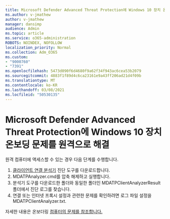 ```yaml
---
title: Microsoft Defender Advanced Threat Protection에 Windows 10 장치 온보딩 문제를 원격으로 해결
ms.author: v-jmathew
author: v-jmathew
manager: dansimp
audience: Admin
ms.topic: article
ms.service: o365-administration
ROBOTS: NOINDEX, NOFOLLOW
localization_priority: Normal
ms.collection: Adm_O365
ms.custom:
- "9000760"
- "7391"
ms.openlocfilehash: 5473d090f6d4680f9a62f34f943ac6cea53b2079
ms.sourcegitcommit: 4883f1f89d4c6ca23161e9a43ff206ad21d4f09b
ms.translationtype: MT
ms.contentlocale: ko-KR
ms.lasthandoff: 03/08/2021
ms.locfileid: "50530135"
---
```

# <a name="remotely-fix-problems-with-onboarding-windows-10-devices-to-microsoft-defender-advanced-threat-protection"></a>Microsoft Defender Advanced Threat Protection에 Windows 10 장치 온보딩 문제를 원격으로 해결

원격 컴퓨터에 액세스할 수 있는 경우 다음 단계를 수행합니다.

1. [클라이언트 연결 분석기](https://go.microsoft.com/fwlink/?linkid=2143466) 진단 도구를 다운로드합니다.
2. MDATPAnalyzer.cmd를 압축 해제하고 실행합니다.
3. 분석기 도구를 다운로드한 폴더와 동일한 폴더인 MDATPClientAnalyzerResult 폴더에서 진단 로그를 찾습니다.
4. 연결 또는 인터넷 프록시 설정과 관련한 문제를 확인하려면 로그 파일 설정을 MDATPClientAnalyzer.txt.

자세한 내용은 온보더링 [컴퓨터의 문제를 참조합니다.](https://go.microsoft.com/fwlink/?linkid=2143634)
